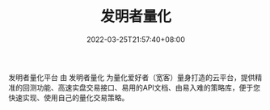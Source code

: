 ﻿---
weight: 
title: "发明者量化"
description: "发明者量化平台 由 发明者量化 为量化爱好者（宽客）量身打造的云平台，提供精准的回测功能、高速实盘交易接口、易用的API文档、由易入难的策略库，便于您快速实现、使用自己的量..."
date: 2022-03-25T21:57:40+08:00
lastmod: 2022-03-25T16:45:40+08:00
draft: false
authors: ["Metabd"]
featuredImage: "famingzhelianghua.png"
link: ""
tags: ["数据分析","发明者量化"]
categories: ["navigation"]
navigation: ["数据分析"]
lightgallery: true
toc: true
pinned: false
recommend: false
recommend1: false
---
发明者量化平台 由 发明者量化 为量化爱好者（宽客）量身打造的云平台，提供精准的回测功能、高速实盘交易接口、易用的API文档、由易入难的策略库，便于您快速实现、使用自己的量化交易策略。
